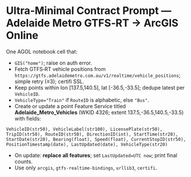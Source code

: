 # Ultra‑Minimal Contract Prompt — Adelaide Metro GTFS‑RT → ArcGIS Online

One AGOL notebook cell that:
- `GIS("home")`; raise on auth error.
- Fetch GTFS‑RT vehicle positions from `https://gtfs.adelaidemetro.com.au/v1/realtime/vehicle_positions`; simple retry (≤3); certifi SSL.
- Keep points within lon [137.5,140.5], lat [-36.5,-33.5]; dedupe latest per `VehicleID`.
- `VehicleType="Train"` if `RouteID` is alphabetic, else `"Bus"`.
- Create or update a point Feature Service titled **Adelaide_Metro_Vehicles** (WKID 4326; extent 137.5,-36.5,140.5,-33.5) with fields:

`VehicleID(str50), VehicleLabel(str100), LicensePlate(str50), TripID(str50), RouteID(str50), DirectionID(int), StartTime(str20), StartDate(str20), Bearing(float), Speed(float), CurrentStopID(str50), PositionTimestamp(date), LastUpdated(date), VehicleType(str20)`

- On update: **replace all features**; set `LastUpdated=UTC now`; print final counts.
- Use only `arcgis`, `gtfs-realtime-bindings`, `urllib3`, `certifi`.

